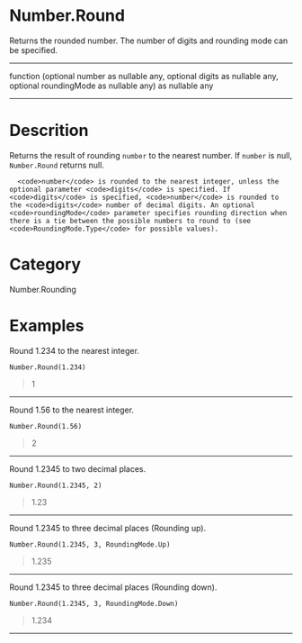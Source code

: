 ﻿# Number.Round
Returns the rounded number. The number of digits and rounding mode can be specified.
***
function (optional number as nullable any, optional digits as nullable any, optional roundingMode as nullable any) as nullable any
***
# Descrition 
Returns the result of rounding <code>number</code> to the nearest number. If <code>number</code> is null, <code>Number.Round</code> returns null.
    
      <code>number</code> is rounded to the nearest integer, unless the optional parameter <code>digits</code> is specified. If <code>digits</code> is specified, <code>number</code> is rounded to the <code>digits</code> number of decimal digits. An optional <code>roundingMode</code> parameter specifies rounding direction when there is a tie between the possible numbers to round to (see <code>RoundingMode.Type</code> for possible values).
# Category 
Number.Rounding
# Examples 
Round 1.234 to the nearest integer.
```
Number.Round(1.234)
```
> 1
***
Round 1.56 to the nearest integer.
```
Number.Round(1.56)
```
> 2
***
Round 1.2345 to two decimal places.
```
Number.Round(1.2345, 2)
```
> 1.23
***
Round 1.2345 to three decimal places (Rounding up).
```
Number.Round(1.2345, 3, RoundingMode.Up)
```
> 1.235
***
Round 1.2345 to three decimal places (Rounding down).
```
Number.Round(1.2345, 3, RoundingMode.Down)
```
> 1.234
***
